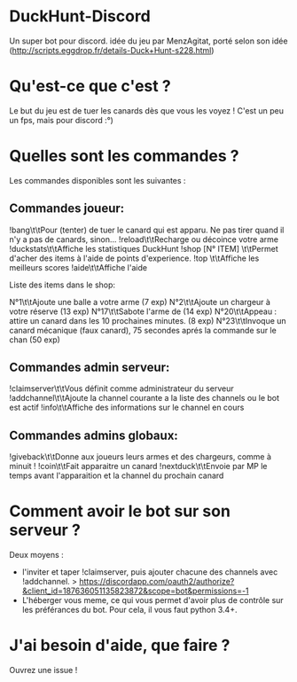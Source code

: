 # DuckHunt-Discord
Un super bot pour discord. idée du jeu par MenzAgitat, porté selon son idée (http://scripts.eggdrop.fr/details-Duck+Hunt-s228.html)

# Qu'est-ce que c'est ?
Le but du jeu est de tuer les canards dès que vous les voyez ! C'est un peu un fps, mais pour discord :°)

# Quelles sont les commandes ?

Les commandes disponibles sont les suivantes :

## Commandes joueur:
!bang\t\tPour (tenter) de tuer le canard qui est apparu. Ne pas tirer quand il n'y a pas de canards, sinon...
!reload\t\tRecharge ou décoince votre arme
!duckstats\t\tAffiche les statistiques DuckHunt
!shop [N° ITEM] <argument>\t\tPermet d'acher des items à l'aide de points d'experience.
!top <Nombre de joueurs maxi>\t\tAffiche les meilleurs scores
!aide\t\tAffiche l'aide

Liste des items dans le shop:

N°1\t\tAjoute une balle a votre arme (7 exp)
N°2\t\tAjoute un chargeur à votre réserve (13 exp)
N°17\t\tSabote l'arme de <argument> (14 exp)
N°20\t\tAppeau : attire un canard dans les 10 prochaines minutes. (8 exp)
N°23\t\tInvoque un canard mécanique (faux canard), 75 secondes aprés la commande sur le chan (50 exp)


## Commandes admin serveur:
!claimserver\t\tVous définit comme administrateur du serveur
!addchannel\t\tAjoute la channel courante a la liste des channels ou le bot est actif
!info\t\tAffiche des informations sur le channel en cours

## Commandes admins globaux:
!giveback\t\tDonne aux joueurs leurs armes et des chargeurs, comme à minuit !
!coin\t\tFait apparaitre un canard
!nextduck\t\tEnvoie par MP le temps avant l'apparaition et la channel du prochain canard

# Comment avoir le bot sur son serveur ?

Deux moyens : 
- l'inviter et taper !claimserver, puis ajouter chacune des channels avec !addchannel. > https://discordapp.com/oauth2/authorize?&client_id=187636051135823872&scope=bot&permissions=-1
- L'héberger vous meme, ce qui vous permet d'avoir plus de contrôle sur les préférances du bot. Pour cela, il vous faut python 3.4+. 

# J'ai besoin d'aide, que faire ?

Ouvrez une issue ! 
